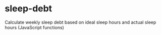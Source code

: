 # sleep-debt
Calculate weekly sleep debt based on ideal sleep hours and actual sleep hours (JavaScript functions)
